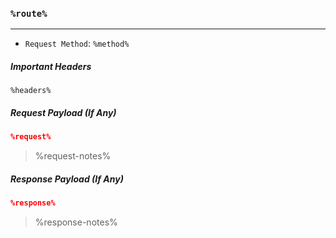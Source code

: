 ### `%route%`
------

* `Request Method`: `%method%`

##### Important Headers
```
%headers%
```

##### Request Payload (If Any)
```json
%request%
```

> %request-notes%

##### Response Payload (If Any)
```json
%response%
```

> %response-notes%